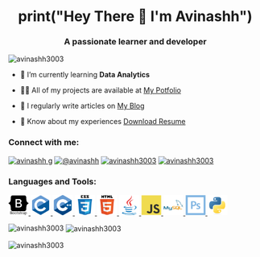 <h1 align="center">print("Hey There 👋 I'm Avinashh")</h1>
<h3 align="center">A passionate learner and developer</h3>

<p align="left"> <img src="https://komarev.com/ghpvc/?username=avinashh3003&label=Profile%20views&color=0e75b6&style=flat" alt="avinashh3003" /> </p>

- 🌱 I’m currently learning **Data Analytics**

- 👨‍💻 All of my projects are available at [My Potfolio](https://avinashh.xyz/)

- 📝 I regularly write articles on [My Blog](https://medium.com/@avinashh3003)

- 📄 Know about my experiences [Download Resume](https://drive.google.com/file/d/1dlgiYTeWGJI1gAPSyNjrdyjVu35hOPNQ/view?usp=sharing)

<h3 align="left">Connect with me:</h3>
<p align="left">
<a href="https://linkedin.com/in/avinashh g" target="blank"><img align="center" src="https://raw.githubusercontent.com/rahuldkjain/github-profile-readme-generator/master/src/images/icons/Social/linked-in-alt.svg" alt="avinashh g" height="30" width="40" /></a>
<a href="https://medium.com/@avinashh" target="blank"><img align="center" src="https://raw.githubusercontent.com/rahuldkjain/github-profile-readme-generator/master/src/images/icons/Social/medium.svg" alt="@avinashh" height="30" width="40" /></a>
<a href="https://www.hackerrank.com/avinashh3003" target="blank"><img align="center" src="https://raw.githubusercontent.com/rahuldkjain/github-profile-readme-generator/master/src/images/icons/Social/hackerrank.svg" alt="avinashh3003" height="30" width="40" /></a>
<a href="https://www.leetcode.com/avinashh3003" target="blank"><img align="center" src="https://raw.githubusercontent.com/rahuldkjain/github-profile-readme-generator/master/src/images/icons/Social/leet-code.svg" alt="avinashh3003" height="30" width="40" /></a>
</p>

<h3 align="left">Languages and Tools:</h3>
<p align="left"> <a href="https://getbootstrap.com" target="_blank" rel="noreferrer"> <img src="https://raw.githubusercontent.com/devicons/devicon/master/icons/bootstrap/bootstrap-plain-wordmark.svg" alt="bootstrap" width="40" height="40"/> </a> <a href="https://www.cprogramming.com/" target="_blank" rel="noreferrer"> <img src="https://raw.githubusercontent.com/devicons/devicon/master/icons/c/c-original.svg" alt="c" width="40" height="40"/> </a> <a href="https://www.w3schools.com/cpp/" target="_blank" rel="noreferrer"> <img src="https://raw.githubusercontent.com/devicons/devicon/master/icons/cplusplus/cplusplus-original.svg" alt="cplusplus" width="40" height="40"/> </a> <a href="https://www.w3schools.com/css/" target="_blank" rel="noreferrer"> <img src="https://raw.githubusercontent.com/devicons/devicon/master/icons/css3/css3-original-wordmark.svg" alt="css3" width="40" height="40"/> </a> <a href="https://www.w3.org/html/" target="_blank" rel="noreferrer"> <img src="https://raw.githubusercontent.com/devicons/devicon/master/icons/html5/html5-original-wordmark.svg" alt="html5" width="40" height="40"/> </a> <a href="https://www.java.com" target="_blank" rel="noreferrer"> <img src="https://raw.githubusercontent.com/devicons/devicon/master/icons/java/java-original.svg" alt="java" width="40" height="40"/> </a> <a href="https://developer.mozilla.org/en-US/docs/Web/JavaScript" target="_blank" rel="noreferrer"> <img src="https://raw.githubusercontent.com/devicons/devicon/master/icons/javascript/javascript-original.svg" alt="javascript" width="40" height="40"/> </a> <a href="https://www.mysql.com/" target="_blank" rel="noreferrer"> <img src="https://raw.githubusercontent.com/devicons/devicon/master/icons/mysql/mysql-original-wordmark.svg" alt="mysql" width="40" height="40"/> </a> <a href="https://www.photoshop.com/en" target="_blank" rel="noreferrer"> <img src="https://raw.githubusercontent.com/devicons/devicon/master/icons/photoshop/photoshop-line.svg" alt="photoshop" width="40" height="40"/> </a> <a href="https://www.python.org" target="_blank" rel="noreferrer"> <img src="https://raw.githubusercontent.com/devicons/devicon/master/icons/python/python-original.svg" alt="python" width="40" height="40"/> </a> </p>

<p><img align="left" src="https://github-readme-stats.vercel.app/api/top-langs?username=avinashh3003&show_icons=true&locale=en&layout=compact" alt="avinashh3003" /></p>

<p>&nbsp;<img align="center" src="https://github-readme-stats.vercel.app/api?username=avinashh3003&show_icons=true&locale=en" alt="avinashh3003" /></p>

<p><img align="center" src="https://github-readme-streak-stats.herokuapp.com/?user=avinashh3003&" alt="avinashh3003" /></p>
